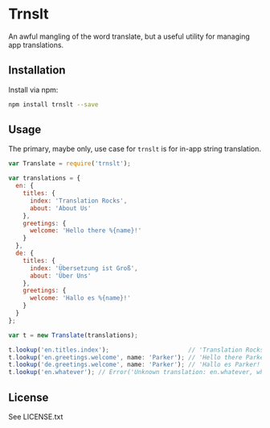 # Trnslt

An awful mangling of the word translate, but a useful utility for managing app
translations.

## Installation

Install via npm:

```bash
npm install trnslt --save
```

## Usage

The primary, maybe only, use case for `trnslt` is for in-app string translation.

```javascript
var Translate = require('trnslt');

var translations = {
  en: {
    titles: {
      index: 'Translation Rocks',
      about: 'About Us'
    },
    greetings: {
      welcome: 'Hello there %{name}!'
    }
  },
  de: {
    titles: {
      index: 'Übersetzung ist Groß',
      about: 'Über Uns'
    },
    greetings: {
      welcome: 'Hallo es %{name}!'
    }
  }
};

var t = new Translate(translations);

t.lookup('en.titles.index');                      // 'Translation Rocks'
t.lookup('en.greetings.welcome', name: 'Parker'); // 'Hello there Parker'
t.lookup('de.greetings.welcome', name: 'Parker'); // 'Hallo es Parker!'
t.lookup('en.whatever'); // Error('Unknown translation: en.whatever, whatever')
```

## License

See LICENSE.txt
